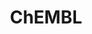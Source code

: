 ---
layout: default
bigquery: https://console.cloud.google.com/bigquery?p=patents-public-data&d=ebi_chembl&page=dataset
citation: '"The ChEMBL database in 2017." Anna Gaulton, Anne Hersey, Michał Nowotka,
  A Patrícia Bento, Jon Chambers, David Mendez, Prudence Mutowo, Francis Atkinson,
  Louisa J Bellis, Elena Cibrián-Uhalte, Mark Davies, Nathan Dedman, Anneli Karlsson,
  María Paula Magariños, John P Overington, George Papadatos, Ines Smit, Andrew R
  Leach Nucleic acids Research (2017) 45 (Database Issue), D945-D954'
contributors: European Bioinformatics Institute
cost: None
description: ChEMBL Data is a manually curated database of small molecules used in
  drug discovery, including information about existing patented drugs.
documentation: 'schema: https://www.ebi.ac.uk/chembl/db_schema


  '
last_edit: 04/06/2022, 03:38:29
location: https://console.cloud.google.com/marketplace/product/google_patents_public_datasets/chembl
maintained_by: EMBL-EBI, an outstation of European Molecular Biology Laboratory
related_publications: '

  ChEMBL: towards direct deposition of bioassay data.


  Mendez D, Gaulton A, Bento AP, Chambers J, De Veij M, Félix E, Magariños MP, Mosquera
  JF, Mutowo P, Nowotka M, Gordillo-Marañón M, Hunter F, Junco L, Mugumbate G, Rodriguez-Lopez
  M, Atkinson F, Bosc N, Radoux CJ, Segura-Cabrera A, Hersey A, Leach AR.


  — Nucleic Acids Res. 2019; 47(D1):D930-D940. doi: 10.1093/nar/gky1075

  '
schema_fields:
- mecref_id
- src_short_name
- hba
- action_type
- research_stem
- assay_desc
- assay_cell_type
- publication_number
- assay_organism
- updated_by
- oral
- biocomp_id
- prodrug
- first_page
- patent_no
- withdrawn_flag
- src_assay_id
- alert_name
- subgroup
- acd_logp
- mec_id
- full_mwt
- warning_id
- who_name
- domain_name
- patent_use_code
- synonyms
- prediction_method
- protein_class_synonym
- comments
- species_group_flag
- irac_code
- num_lipinski_ro5_violations
- assay_subcellular_fraction
- company
- data_validity_comment
- mc_target_name
- units
- tbl
- src_id
- comp_class_id
- entity_id
- level5
- patent_id
- mesh_id
- cellosaurus_id
- max_phase
- protein_class_id
- assay_class_id
- usan_stem
- bto_id
- standard_value
- mol_irac_id
- bao_endpoint
- protclasssyn_id
- compsyn_id
- usan_year
- num_ro5_violations
- direct_interaction
- journal
- met_id
- warning_country
- inorganic_flag
- nda_type
- sequence_md5sum
- pathway_id
- major_class
- component_synonym
- standard_inchi
- ddd_comment
- acd_most_bpka
- homologue
- annotation
- l1
- db_version
- assay_tissue
- efo_id
- l8
- component_type
- level3
- sei
- mc_organism
- domain_description
- cell_description
- cell_name
- year
- targcomp_id
- set_name
- efo_term
- chembl_id
- cx_logd
- level3_description
- tissue_id
- hrac_code
- warning_year
- molecular_mechanism
- parent_id
- volume
- max_phase_for_ind
- confidence_score
- assay_tax_id
- stem
- doc_id
- indication_class
- component_id
- polymer_flag
- mol_atc_id
- dosage_form
- bao_id
- mutation
- actsm_id
- idx
- uberon_id
- l7
- applicant_full_name
- curated_by
- hbd_lipinski
- protein_class_desc
- approval_date
- activity_count
- assay_id
- ingredient
- ddd_value
- mw_freebase
- toid
- chirality
- innovator_company
- sequence
- doi
- rgid
- molfile
- l6
- cl_lincs_id
- ddd_id
- relationship_desc
- short_name
- frac_class_id
- relationship
- ridx
- label
- activity_id
- priority
- usan_substem
- domain_id
- result_flag
- indref_id
- cpd_str_alert_id
- hbd
- targrel_id
- source
- ref_id
- mechanism_comment
- ddd_units
- cx_most_bpka
- go_id
- accession
- published_units
- irac_class_id
- pubmed_id
- activity_comment
- syn_type
- strength
- ref_type
- creation_date
- std_act_id
- cx_most_apka
- withdrawn_year
- parent_molregno
- site_residues
- variant_id
- standard_flag
- disease_efficacy
- ass_cls_map_id
- as_id
- chebi_par_id
- last_page
- src_compound_id
- le
- level2_description
- mesh_heading
- topical
- potential_duplicate
- drug_product_flag
- name
- domain_type
- usan_stem_definition
- assay_category
- compound_key
- standard_inchi_key
- warning_description
- class_level
- atc_code
- status
- ro3_pass
- co_stem_id
- standard_upper_value
- standard_type
- mol_hrac_id
- stat
- cx_logp
- published_relation
- met_comment
- authors
- mol_frac_id
- heavy_atoms
- end_position
- source_domain_id
- oc_id
- target_type
- title
- molecule_type
- mc_tax_id
- assay_test_type
- clo_id
- cidx
- dosed_ingredient
- assay_source
- tax_id
- relation
- mw_monoisotopic
- parenteral
- uo_units
- tid_fixed
- full_molformula
- drug_record_id
- trade_name
- job_id
- warning_class
- standard_units
- natural_product
- route
- active_ingredient
- curation_comment
- l5
- molsyn_id
- submission_date
- parent_type
- db_source
- mechanism_of_action
- who_extra
- cell_source_organism
- frac_code
- acd_most_apka
- assay_strain
- product_id
- enzyme_name
- structure_type
- tid
- assay_param_id
- withdrawn_country
- binding_site_comment
- first_approval
- metref_id
- relationship_type
- smarts
- site_id
- usan_stem_id
- src_description
- parameter_value
- confidence
- patent_expire_date
- l3
- target_desc
- log_id
- alert_id
- level4
- bao_format
- pchembl_value
- res_stem_id
- hba_lipinski
- normal_range_max
- previous_company
- qed_weighted
- published_value
- definition
- first_in_class
- comp_go_id
- target_mapping
- substrate_record_id
- parameter_type
- qudt_units
- withdrawn_reason
- psa
- stem_class
- parent_go_id
- mc_target_accession
- version
- aromatic_rings
- abstract
- standard_text_value
- standard_relation
- molregno
- start_position
- helm_notation
- orig_description
- molecular_species
- organism
- active_molregno
- aidx
- normal_range_min
- drugind_id
- ad_type
- met_conversion
- therapeutic_flag
- published_type
- compd_id
- bei
- prod_pat_id
- entity_type
- lle
- text_value
- updated_on
- path
- cell_source_tissue
- related_tid
- isoform
- metabolite_record_id
- alert_set_id
- issue
- level4_description
- value
- type
- pref_name
- upper_value
- ap_id
- level1
- description
- sitecomp_id
- enzyme_tid
- aspect
- downgraded
- compound_name
- mc_target_type
- pathway_key
- selectivity_comment
- cell_id
- warning_type
- alogp
- acd_logd
- l2
- canonical_smiles
- num_alerts
- class_type
- record_id
- level1_description
- country
- doc_type
- predbind_id
- formulation_id
- warnref_id
- rtb
- level2
- last_active
- withdrawn_class
- caloha_id
- black_box_warning
- delist_flag
- ddd_admr
- l4
- cell_source_tax_id
- availability_type
- hrac_class_id
- assay_type
- cell_ontology_id
- smid
- drug_substance_flag
- ref_url
- site_name
shortname: chembl
tags:
- biotechnology
- health
- chemical
- bioinformatics
- medical
terms_of_use: CC BY-SA 3.0
title: ChEMBL
uuid: e232a192-965c-4ec9-904c-155b6dfe56c5
---